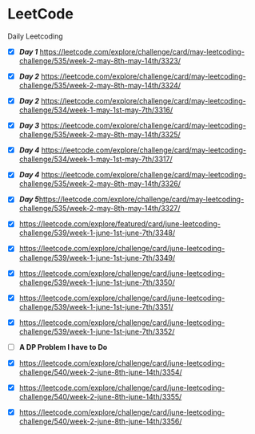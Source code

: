 # LeetCode
Daily Leetcoding


- [x] ***Day 1*** https://leetcode.com/explore/challenge/card/may-leetcoding-challenge/535/week-2-may-8th-may-14th/3323/

- [x] ***Day 2*** https://leetcode.com/explore/challenge/card/may-leetcoding-challenge/535/week-2-may-8th-may-14th/3324/

- [x] ***Day 2*** https://leetcode.com/explore/challenge/card/may-leetcoding-challenge/534/week-1-may-1st-may-7th/3316/

- [x] ***Day 3*** https://leetcode.com/explore/challenge/card/may-leetcoding-challenge/535/week-2-may-8th-may-14th/3325/

- [x] ***Day 4*** https://leetcode.com/explore/challenge/card/may-leetcoding-challenge/534/week-1-may-1st-may-7th/3317/

- [x] ***Day 4*** https://leetcode.com/explore/challenge/card/may-leetcoding-challenge/535/week-2-may-8th-may-14th/3326/

- [x] ***Day 5***https://leetcode.com/explore/challenge/card/may-leetcoding-challenge/535/week-2-may-8th-may-14th/3327/

- [x] https://leetcode.com/explore/featured/card/june-leetcoding-challenge/539/week-1-june-1st-june-7th/3348/

- [x] https://leetcode.com/explore/challenge/card/june-leetcoding-challenge/539/week-1-june-1st-june-7th/3349/

- [x] https://leetcode.com/explore/challenge/card/june-leetcoding-challenge/539/week-1-june-1st-june-7th/3350/

- [x] https://leetcode.com/explore/challenge/card/june-leetcoding-challenge/539/week-1-june-1st-june-7th/3351/

- [x] https://leetcode.com/explore/challenge/card/june-leetcoding-challenge/539/week-1-june-1st-june-7th/3352/

- [ ] **A DP Problem I have to Do**
 
- [x] https://leetcode.com/explore/challenge/card/june-leetcoding-challenge/540/week-2-june-8th-june-14th/3354/

- [x] https://leetcode.com/explore/challenge/card/june-leetcoding-challenge/540/week-2-june-8th-june-14th/3355/

- [x] https://leetcode.com/explore/challenge/card/june-leetcoding-challenge/540/week-2-june-8th-june-14th/3356/